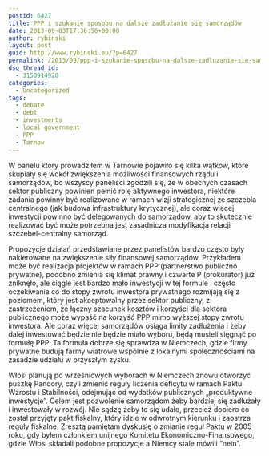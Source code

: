 ```yaml
---
postid: 6427
title: PPP i szukanie sposobu na dalsze zadłużanie się samorządów
date: 2013-09-03T17:36:56+00:00
author: rybinski
layout: post
guid: http://www.rybinski.eu/?p=6427
permalink: /2013/09/ppp-i-szukanie-sposobu-na-dalsze-zadluzanie-sie-samorzadow/
dsq_thread_id:
  - 3150914920
categories:
  - Uncategorized
tags:
  - debate
  - debt
  - investments
  - local government
  - PPP
  - Tarnow
---
```

W panelu który prowadziłem w Tarnowie pojawiło się kilka wątków, które skupiały się wokół zwiększenia możliwości finansowych rządu i samorządów, bo wszyscy paneliści zgodzili się, że w obecnych czasach sektor publiczny powinien pełnić rolę aktywnego inwestora, niektóre zadania powinny być realizowane w ramach wizji strategicznej ze szczebla centralnego (jak budowa infrastruktury krytycznej), ale coraz więcej inwestycji powinno być delegowanych do samorządów, aby to skutecznie realizować być może potrzebna jest zasadnicza modyfikacja relacji szczebel-centralny samorząd.

Propozycje działań przedstawiane przez panelistów bardzo często były nakierowane na zwiększenie siły finansowej samorządów. Przykładem może być realizacja projektów w ramach PPP (partnerstwo publiczno prywatne), podobno zmienia się klimat prawny i czwarte P (prokurator) już zniknęło, ale ciągle jest bardzo mało inwestycji w tej formule i często oczekiwania co do stopy zwrotu inwestora prywatnego rozmijają się z poziomem, który jest akceptowalny przez sektor publiczny, z zastrzeżeniem, że łączny szacunek kosztów i korzyści dla sektora publicznego może wypaść na korzyść PPP mimo wyższej stopy zwrotu inwestora. Ale coraz więcej samorządów osiąga limity zadłużenia i żeby dalej inwestować będzie nie będzie miało wyboru, będą musieli sięgnąć po formułę PPP. Ta formuła dobrze się sprawdza w Niemczech, gdzie firmy prywatne budują farmy wiatrowe wspólnie z lokalnymi społecznościami na zasadzie udziału w przyszłym zysku.

Włosi planują po wrześniowych wyborach w Niemczech znowu otworzyć puszkę Pandory, czyli zmienić reguły liczenia deficytu w ramach Paktu Wzrostu i Stabilności, odejmując od wydatków publicznych „produktywne inwestycje”. Celem jest pozwolenie samorządom żeby bardziej się zadłużały i inwestowały w rozwój. Nie sądzę żeby to się udało, przecież dopiero co został przyjęty pakt fiskalny, który idzie w odwrotnym kierunku i zaostrza reguły fiskalne. Zresztą pamiętam dyskusję o zmianie reguł Paktu w 2005 roku, gdy byłem członkiem unijnego Komitetu Ekonomiczno-Finansowego, gdzie Włosi składali podobne propozycje a Niemcy stale mówili “nein”.
